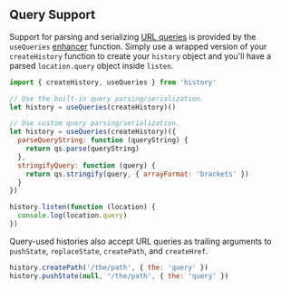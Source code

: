 ## Query Support

Support for parsing and serializing [URL queries](Terms.md#query) is provided by the `useQueries` [enhancer](Terms.md#createhistoryenhancer) function. Simply use a wrapped version of your `createHistory` function to create your `history` object and you'll have a parsed `location.query` object inside `listen`.

```js
import { createHistory, useQueries } from 'history'

// Use the built-in query parsing/serialization.
let history = useQueries(createHistory)()

// Use custom query parsing/serialization.
let history = useQueries(createHistory)({
  parseQueryString: function (queryString) {
    return qs.parse(queryString)
  },
  stringifyQuery: function (query) {
    return qs.stringify(query, { arrayFormat: 'brackets' })
  }
})

history.listen(function (location) {
  console.log(location.query)
})
```

Query-used histories also accept URL queries as trailing arguments to `pushState`, `replaceState`, `createPath`, and `createHref`.

```js
history.createPath('/the/path', { the: 'query' })
history.pushState(null, '/the/path', { the: 'query' })
```
